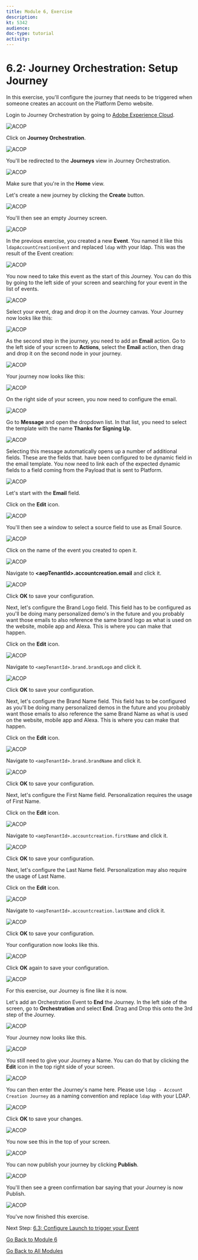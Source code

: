 ```yaml
---
title: Module 6, Exercise
description: 
kt: 5342
audience: 
doc-type: tutorial
activity: 
---
```


# 6.2: Journey Orchestration: Setup Journey

In this exercise, you'll configure the journey that needs to be triggered when someone creates an account on the Platform Demo website.

Login to Journey Orchestration by going to [Adobe Experience Cloud](https://experience.adobe.com).

![ACOP](./images/acophome.png)

Click on **Journey Orchestration**.

![ACOP](./images/acoptrig.png)

You'll be redirected to the **Journeys**  view in Journey Orchestration.

![ACOP](./images/acoptriglp.png)

Make sure that you're in the **Home**  view.

Let's create a new journey by clicking the **Create** button.

![ACOP](./images/create.png)

You'll then see an empty Journey screen.

![ACOP](./images/journeyempty.png)

In the previous exercise, you created a new **Event**. You named it like this `ldapAccountCreationEvent` and replaced `ldap` with your ldap. This was the result of the Event creation:

![ACOP](./images/eventdone.png)

You now need to take this event as the start of this Journey. You can do this by going to the left side of your screen and searching for your event in the list of events.

![ACOP](./images/eventlist.png)

Select your event, drag and drop it on the Journey  canvas. Your Journey now looks like this:

![ACOP](./images/journeyevent.png)

As the second step in the journey, you need to add an **Email** action. Go to the left side of your screen to **Actions**, select the **Email** action, then drag and drop it on the second node in your journey.

![ACOP](./images/journeyactions.png)

Your journey now looks like this:

![ACOP](./images/journeyemailaction.png)

On the right side of your screen, you now need to configure the email.

![ACOP](./images/emptymsg.png)

Go to **Message** and open the dropdown list. In that list, you need to select the template with the name **Thanks for Signing Up**.

![ACOP](./images/emailmsglist.png)

Selecting this message automatically opens up a number of additional fields. These are the fields that. have been configured to be dynamic field in the email template. You now need to link each of the expected dynamic fields to a field coming from the Payload that is sent to Platform.

![ACOP](./images/emailpersdata.png)

Let's start with the **Email** field.

Click on the **Edit** icon.

![ACOP](./images/msgemail.png)

You'll then see a window to select a source field to use as Email Source.

![ACOP](./images/emptylink.png)

Click on the name of the event you created to open it.

![ACOP](./images/eventnode.png)

Navigate to **\<aepTenantId>.accountcreation.email** and click it.

![ACOP](./images/srcemail.png)

Click **OK** to save your configuration.

Next, let's configure the Brand Logo field. This field has to be configured as you'll be doing many personalized demo's in the future and you probably want those emails to also reference the same brand logo as what is used on the website, mobile app and Alexa. This is where you can make that happen.

Click on the **Edit** icon.

![ACOP](./images/msgbrandlogo.png)

Navigate to `<aepTenantId>.brand.brandLogo` and click it.

![ACOP](./images/srclogo.png)

Click **OK** to save your configuration.

Next, let's configure the Brand Name field. This field has to be configured as you'll be doing many personalized demos in the future and you probably want those emails to also reference the same Brand Name as what is used on the website, mobile app and Alexa. This is where you can make that happen.

Click on the **Edit** icon.

![ACOP](./images/msgbrandname.png)

Navigate to `<aepTenantId>.brand.brandName` and click it.

![ACOP](./images/srcbrandname.png)

Click **OK** to save your configuration.

Next, let's configure the First Name field. Personalization requires the usage of First Name.

Click on the **Edit** icon.

![ACOP](./images/msgfn.png)

Navigate to `<aepTenantId>.accountcreation.firstName` and click it.

![ACOP](./images/srcfn.png)

Click **OK** to save your configuration.

Next, let's configure the Last Name field. Personalization may also require the usage of Last Name.

Click on the **Edit** icon.

![ACOP](./images/msgln.png)

Navigate to `<aepTenantId>.accountcreation.lastName` and click it.

![ACOP](./images/srcln.png)

Click **OK** to save your configuration.

Your configuration now looks like this.

![ACOP](./images/srcoverview.png)

Click **OK** again to save your configuration.

![ACOP](./images/ok.png)

For this exercise, our Journey is fine like it is now.

Let's add an Orchestration Event to **End** the Journey. In the left side of the screen, go to **Orchestration** and select **End**. Drag and Drop this onto the 3rd step of the Journey.

![ACOP](./images/orch.png)

Your Journey now looks like this.

![ACOP](./images/journeyfinal.png)

You still need to give your Journey a Name. You can do that by clicking the **Edit** icon in the top right side of your screen.

![ACOP](./images/journeyname.png)

You can then enter the Journey's name here. Please use `ldap - Account Creation Journey` as a naming convention and replace `ldap` with your LDAP.
  
![ACOP](./images/journeyname1.png)

Click **OK** to save your changes.

![ACOP](./images/ok.png)

You now see this in the top of your screen.

![ACOP](./images/journeyname2.png)

You can now publish your journey by clicking **Publish**.

![ACOP](./images/publish.png)

You'll then see a green confirmation bar saying that your Journey is now Publish.

![ACOP](./images/published.png)

You've now finished this exercise.

Next Step: [6.3: Configure Launch to trigger your Event](./ex3.md)

[Go Back to Module 6](./journey-orchestration-create-account.md)

[Go Back to All Modules](../../overview.md)

